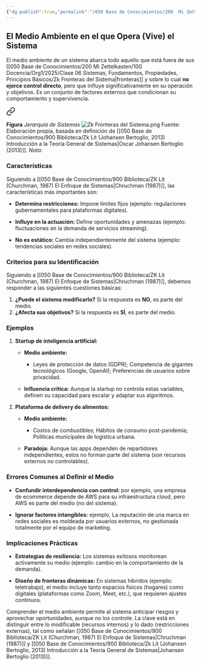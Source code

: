 ```yaml
---
{"dg-publish":true,"permalink":"/050 Base de Conocimientos/200  Mi Zettelkasten/100 Docencia/Org1/2025/Clase 10 Definición de un Sistema/Zk Definición de un Sistema (Churchman, El Medio Ambiente en el que Opera (Vive) el Sistema)/","tags":["digitalGarden"]}
---
```


## El Medio Ambiente en el que Opera (Vive) el Sistema

El medio ambiente de un sistema abarca todo aquello que está fuera de sus [[050 Base de Conocimientos/200  Mi Zettelkasten/100 Docencia/Org1/2025/Clase 06 Sistemas, Fundamentos, Propiedades, Principios Básicos/Zk Fronteras del Sistema\|fronteras]] y sobre lo cual **no ejerce control directo**, pero que influye significativamente en su operación y objetivos. Es un conjunto de factores externos que condicionan su comportamiento y supervivencia.

<div class="transclusion internal-embed is-loaded"><a class="markdown-embed-link" href="/050 Base de Conocimientos/200  Mi Zettelkasten/100 Docencia/Org1/2025/Clase 06 Sistemas, Fundamentos, Propiedades, Principios Básicos/Zk Fronteras del Sistema/#8e19c6" aria-label="Open link"><svg xmlns="http://www.w3.org/2000/svg" width="24" height="24" viewBox="0 0 24 24" fill="none" stroke="currentColor" stroke-width="2" stroke-linecap="round" stroke-linejoin="round" class="svg-icon lucide-link"><path d="M10 13a5 5 0 0 0 7.54.54l3-3a5 5 0 0 0-7.07-7.07l-1.72 1.71"></path><path d="M14 11a5 5 0 0 0-7.54-.54l-3 3a5 5 0 0 0 7.07 7.07l1.71-1.71"></path></svg></a><div class="markdown-embed">



**Figura**
_Jerarquía de Sistemas_
![Zk Fronteras del Sistema.png](/img/user/050%20Base%20de%20Conocimientos/200%20%20Mi%20Zettelkasten/100%20Docencia/Org1/2025/Clase%2006%20Sistemas,%20Fundamentos,%20Propiedades,%20Principios%20B%C3%A1sicos/000%20Adjuntos/Zk%20Fronteras%20del%20Sistema.png)
Fuente: Elaboración propia, basada en definición de [[050 Base de Conocimientos/900 Biblioteca/Zk Lit (Johansen Bertoglio, 2013) Introducción a la Teoría General de Sistemas\|Oscar Johansen Bertoglio (2013)]].
_Nota:_  

</div></div>



### Características

Siguiendo a [[050 Base de Conocimientos/900 Biblioteca/ZK Lit (Churchman, 1987) El Enfoque de Sistemas\|Chruchman (1987)]], las características más importantes son:

- **Determina restricciones:** Impone límites fijos (ejemplo: regulaciones gubernamentales para plataformas digitales).

- **Influye en la actuación:** Define oportunidades y amenazas (ejemplo: fluctuaciones en la demanda de servicios streaming).

- **No es estático:** Cambia independientemente del sistema (ejemplo: tendencias sociales en redes sociales).


### Criterios para su Identificación

Siguiendo a [[050 Base de Conocimientos/900 Biblioteca/ZK Lit (Churchman, 1987) El Enfoque de Sistemas\|Chruchman (1987)]], debemos responder a las siguientes cuestiones básicas:

1. **¿Puede el sistema modificarlo?** Si la respuesta es **NO**, es parte del medio.
2. **¿Afecta sus objetivos?** Si la respuesta es **SÍ**, es parte del medio.

### Ejemplos

1. **Startup de inteligencia artificial:**
    
    - **Medio ambiente:**
	    - Leyes de protección de datos (GDPR); Competencia de gigantes tecnológicos (Google, OpenAI); Preferencias de usuarios sobre privacidad.

    - **Influencia crítica:** Aunque la startup no controla estas variables, definen su capacidad para escalar y adaptar sus algoritmos.

2. **Plataforma de delivery de alimentos:**
    
    - **Medio ambiente:**
	    - Costos de combustibles; Hábitos de consumo post-pandemia; Políticas municipales de logística urbana.
        
    - **Paradoja:** Aunque las apps dependen de repartidores independientes, estos no forman parte del sistema (son recursos externos no controlables).

### Errores Comunes al Definir el Medio

- **Confundir interdependencia con control:** por ejemplo, una empresa de ecommerce depende de AWS para su infraestructura cloud, pero AWS es parte del medio (no del sistema).

- **Ignorar factores intangibles:** ejemplo, La reputación de una marca en redes sociales es moldeada por usuarios externos, no gestionada totalmente por el equipo de marketing.

### Implicaciones Prácticas

- **Estrategias de resiliencia:** Los sistemas exitosos monitorean activamente su medio (ejemplo: cambio en la comportamiento de la demanda).

- **Diseño de fronteras dinámicas:** En sistemas híbridos (ejemplo: teletrabajo), el medio incluye tanto espacios físicos (hogares) como digitales (plataformas como Zoom, Meet, etc.), que requieren ajustes continuos.

Comprender el medio ambiente permite al sistema anticipar riesgos y aprovechar oportunidades, aunque no los controle. La clave está en distinguir entre lo modificable (recursos internos) y lo dado (restricciones externas), tal como señalan [[050 Base de Conocimientos/900 Biblioteca/ZK Lit (Churchman, 1987) El Enfoque de Sistemas\|Chruchman (1987)]] y [[050 Base de Conocimientos/900 Biblioteca/Zk Lit (Johansen Bertoglio, 2013) Introducción a la Teoría General de Sistemas\|Johansen Bertoglio (2013)]].

